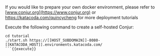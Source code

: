 If you would like to prepare your own docker environment, please refer to [www.conjur.org](https://www.conjur.org) or https://katacoda.com/quincycheng for more deployment tutorials

Execute the following command to create a self-hosted Conjur:

```
cd tutorial
./start.sh https://[[HOST_SUBDOMAIN]]-8080-[[KATACODA_HOST]].environments.katacoda.com/
```{{execute}}

